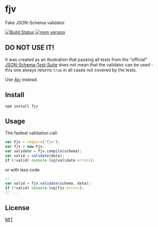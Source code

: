 # fjv
Fake JSON-Schema validator

[![Build Status](https://travis-ci.org/epoberezkin/fjv.svg?branch=master)](https://travis-ci.org/epoberezkin/fjv)
[![npm version](https://badge.fury.io/js/fjv.svg)](https://www.npmjs.com/package/fjv)


## DO NOT USE IT!

It was created as an illustration that passing all tests from  the "official" [JSON-Schema-Test-Suite](https://github.com/json-schema-org/JSON-Schema-Test-Suite) does not mean that the validator can be used - this one always returns `true` in all cases not covered by the tests.

Use [Ajv](https://github.com/epoberezkin/ajv) instead.


## Install

```
npm install fjv
```


## Usage

The fastest validation call:

```javascript
var Fjv = require('fjv');
var fjv = new Fjv;
var validate = fjv.compile(schema);
var valid = validate(data);
if (!valid) console.log(validate.errors);
```

or with less code

```javascript
// ...
var valid = fjv.validate(schema, data);
if (!valid) console.log(fjv.errors);
// ...
```


## License

[MIT](https://github.com/epoberezkin/fjv/blob/master/LICENSE)
